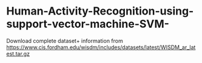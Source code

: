 # Human-Activity-Recognition-using-support-vector-machine-SVM-

Download complete dataset+ information from https://www.cis.fordham.edu/wisdm/includes/datasets/latest/WISDM_ar_latest.tar.gz

